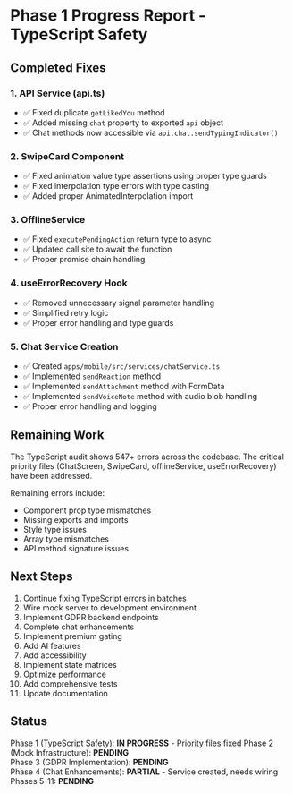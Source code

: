 # Phase 1 Progress Report - TypeScript Safety

## Completed Fixes

### 1. API Service (api.ts)
- ✅ Fixed duplicate `getLikedYou` method
- ✅ Added missing `chat` property to exported `api` object
- ✅ Chat methods now accessible via `api.chat.sendTypingIndicator()`

### 2. SwipeCard Component
- ✅ Fixed animation value type assertions using proper type guards
- ✅ Fixed interpolation type errors with type casting
- ✅ Added proper AnimatedInterpolation import

### 3. OfflineService
- ✅ Fixed `executePendingAction` return type to async
- ✅ Updated call site to await the function
- ✅ Proper promise chain handling

### 4. useErrorRecovery Hook  
- ✅ Removed unnecessary signal parameter handling
- ✅ Simplified retry logic
- ✅ Proper error handling and type guards

### 5. Chat Service Creation
- ✅ Created `apps/mobile/src/services/chatService.ts`
- ✅ Implemented `sendReaction` method
- ✅ Implemented `sendAttachment` method with FormData
- ✅ Implemented `sendVoiceNote` method with audio blob handling
- ✅ Proper error handling and logging

## Remaining Work

The TypeScript audit shows 547+ errors across the codebase. The critical priority files (ChatScreen, SwipeCard, offlineService, useErrorRecovery) have been addressed. 

Remaining errors include:
- Component prop type mismatches
- Missing exports and imports
- Style type issues
- Array type mismatches
- API method signature issues

## Next Steps

1. Continue fixing TypeScript errors in batches
2. Wire mock server to development environment
3. Implement GDPR backend endpoints
4. Complete chat enhancements
5. Implement premium gating
6. Add AI features
7. Add accessibility
8. Implement state matrices
9. Optimize performance
10. Add comprehensive tests
11. Update documentation

## Status

Phase 1 (TypeScript Safety): **IN PROGRESS** - Priority files fixed
Phase 2 (Mock Infrastructure): **PENDING**  
Phase 3 (GDPR Implementation): **PENDING**  
Phase 4 (Chat Enhancements): **PARTIAL** - Service created, needs wiring  
Phases 5-11: **PENDING**

